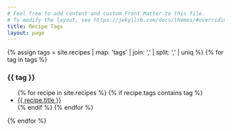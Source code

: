 ```yaml
---
# Feel free to add content and custom Front Matter to this file.
# To modify the layout, see https://jekyllrb.com/docs/themes/#overriding-theme-defaults
title: Recipe Tags
layout: page
---
```

{% assign tags =  site.recipes | map: 'tags' | join: ','  | split: ',' | uniq %}
{% for tag in tags %}
  <h3>{{ tag }}</h3>
  <ul>
  {% for recipe in site.recipes %}
    {% if recipe.tags contains tag %}
    <li><a href="{{ site.baseurl }}{{ recipe.url }}">{{ recipe.title }}</a></li>
    {% endif %}
  {% endfor %}
  </ul>
{% endfor %}
